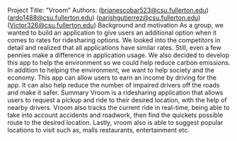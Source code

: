Project Title: “Vroom”
Authors:
<Brian Escobar> (<brianescobar523@csu.fullerton.edu>)
<Eduardo Gaxiola> (<ardo1488@csu.fullerton.edu>)
<Parish Gutierrez> (<parishgutierrez@csu.fullerton.edu>)
<Victor Nguyen> (<Victor326@csu.fullerton.edu>)
Background and motivation
As a group, we wanted to build an application to give users an additional option when it comes to rates for ridesharing options. We looked into the competitors in detail and realized that all applications have similar rates. Still, even a few pennies make a difference in application usage. We also decided to develop this app to help the environment so we could help reduce carbon emissions. In addition to helping the environment, we want to help society and the economy. This app can allow users to earn an income by driving for the app. It can also help reduce the number of impaired drivers off the roads and make it safer. 
Summary
Vroom is a ridesharing application that allows users to request a pickup and ride to their desired location, with the help of nearby drivers. Vroom also tracks the current ride in real-time, being able to take into account accidents and roadwork, then find the quickets  possible route to the desired location. Lastly, vroom also is able to suggest popular locations to visit such as, malls restaurants, entertainment etc.

